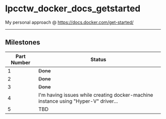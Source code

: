 # lpcctw_docker_docs_getstarted

My personal approach @ <https://docs.docker.com/get-started/>

---

## Milestones

| Part Number | Status |
| - | - |
| 1 | ~~Done~~ |
| 2 | ~~Done~~ |
| 3 | ~~Done~~ |
| 4 | I'm having issues while creating docker-machine instance using "Hyper-V" driver... |
| 5 | TBD |